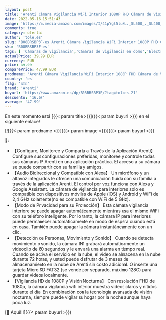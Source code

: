 ```yaml
---
layout: post
title: 'Arenti Cámara Vigilancia WiFi Interior 1080P FHD Cámara de Visión Nocturna Cámara de Vigilancia IN1 Cámara Vigilancia WiFi Cámara Vigilancia Hogar Compatible con Alexa  Google  2 PC'
date: 2022-05-16 15:51:43
image: 'https://m.media-amazon.com/images/I/41pYgl5luXL._SL500_._SL400_.jpg'
comments: true
category: ofertas
author: 'tole.es'
slug: 'B08BRSBP3F-es Arenti Cámara Vigilancia WiFi Interior 1080P FHD Cámara de...'
sku: 'B08BRSBP3F-es'
tags: [ 'Cámaras de vigilancia','Cámaras de vigilancia en domo','Electrónica','Fotografía y videocámaras','alexa','arenti','🇪🇸', ]
actualPrice: 39.99 EUR
currency: EUR
price: 39.99
comparePrice: 47.99 EUR
prodname: 'Arenti Cámara Vigilancia WiFi Interior 1080P FHD Cámara de Visión Nocturna Cámara de Vigilancia IN1 Cámara Vigilancia WiFi Cámara Vigilancia Hogar Compatible con Alexa  Google  2 PC'
country: 'es'
flag: '🇪🇸'
brand: 'Arenti'
buyurl: 'https://www.amazon.es/dp/B08BRSBP3F/?tag=tolees-21'
descuento: '16.67'
average: '47.99'
---
```


En este momento está [{{< param title >}}]({{< param buyurl >}}) en el siguiente enlace!

[![{{< param prodname >}}]({{< param image >}})]({{< param buyurl >}})

🔎:

- 【Configure, Monitoree y Comparta a Través de la Aplicación Arenti】 Configure sus configuraciones preferidas, monitoree y controle todas sus cámaras IP Arenti en una aplicación práctica. El acceso a su cámara se puede compartir con su familia y amigos.
- 【Audio Bidireccional y Compatible con Alexa】 Un micrófono y un altavoz integrados le ofrecen una comunicación fluida con su familia a través de la aplicación Arenti. El control por voz funciona con Alexa y Google Assistant. La cámara de vigilancia para interiores solo es compatible con dispositivos móviles de Apple (iOS) y Android y WiFi de 2,4 GHz solamente(no es compatible con WiFi de 5 GHz).
- 【Modo de Privacidad para su Protección】 Esta cámara vigilancia interiore se puede apagar automáticamente mientras usa el mismo WiFi con su teléfono inteligente. Por lo tanto, la cámara IP para interiores puede permanecer automáticamente en modo de espera cuando está en casa. También puede apagar la cámara instantáneamente con un clic.
- 【Detección de Personas, Movimiento y Sonido】 Cuando se detecta movimiento o sonido, la cámara IN1 grabará automáticamente un videoclip de 60 segundos y le enviará una alarma en tiempo real. Cuando se activa el servicio en la nube, el video se almacena en la nube durante 72 horas, y usted puede disfrutar de 3 meses de almacenamiento en la nube de Arenti sin costo adicional. O inserte una tarjeta Micro SD FAT32 (se vende por separado, máximo 128G) para guardar videos localmente.
- 【Vigilancia HD de 1080P y Visión Nocturna】 Con resolución FHD de 1080p, la cámara vigilancia wifi interior muestra videos claros y nítidos durante el día. En combinación con la tecnología avanzada de visión nocturna, siempre puede vigilar su hogar por la noche aunque haya poca luz.

[🛒 Aquí!!!]({{< param buyurl >}})
